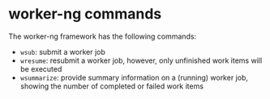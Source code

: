 # worker-ng commands

The worker-ng framework has the following commands:

  * `wsub`: submit a worker job
  * `wresume`: resubmit a worker job, however, only unfinished work items will
    be executed
  * `wsummarize`: provide summary information on a (running) worker job,
    showing the number of completed or failed work items
